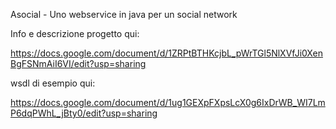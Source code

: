 Asocial - Uno webservice in java per un social network


Info e descrizione progetto qui:

https://docs.google.com/document/d/1ZRPtBTHKcjbL_pWrTGl5NlXVfJi0XenBgFSNmAiI6VI/edit?usp=sharing

wsdl di esempio qui:

https://docs.google.com/document/d/1ug1GEXpFXpsLcX0g6IxDrWB_WI7LmP6dqPWhL_jBty0/edit?usp=sharing
